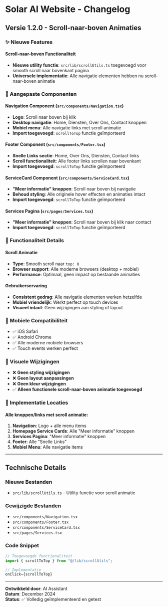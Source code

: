 # Solar AI Website - Changelog

## Versie 1.2.0 - Scroll-naar-boven Animaties

### ✨ Nieuwe Features

#### Scroll-naar-boven Functionaliteit
- **Nieuwe utility functie**: `src/lib/scrollUtils.ts` toegevoegd voor smooth scroll naar bovenkant pagina
- **Universele implementatie**: Alle navigatie elementen hebben nu scroll-naar-boven animatie

### 🔧 Aangepaste Componenten

#### Navigation Component (`src/components/Navigation.tsx`)
- **Logo**: Scroll naar boven bij klik
- **Desktop navigatie**: Home, Diensten, Over Ons, Contact knoppen
- **Mobiel menu**: Alle navigatie links met scroll animatie
- **Import toegevoegd**: `scrollToTop` functie geïmporteerd

#### Footer Component (`src/components/Footer.tsx`)
- **Snelle Links sectie**: Home, Over Ons, Diensten, Contact links
- **Scroll functionaliteit**: Alle footer links scrollen naar bovenkant
- **Import toegevoegd**: `scrollToTop` functie geïmporteerd

#### ServiceCard Component (`src/components/ServiceCard.tsx`)
- **"Meer informatie" knoppen**: Scroll naar boven bij navigatie
- **Behoud styling**: Alle originele hover effecten en animaties intact
- **Import toegevoegd**: `scrollToTop` functie geïmporteerd

#### Services Pagina (`src/pages/Services.tsx`)
- **"Meer informatie" knoppen**: Scroll naar boven bij klik naar contact
- **Import toegevoegd**: `scrollToTop` functie geïmporteerd

### 🎯 Functionaliteit Details

#### Scroll Animatie
- **Type**: Smooth scroll naar `top: 0`
- **Browser support**: Alle moderne browsers (desktop + mobiel)
- **Performance**: Optimaal, geen impact op bestaande animaties

#### Gebruikerservaring
- **Consistent gedrag**: Alle navigatie elementen werken hetzelfde
- **Mobiel vriendelijk**: Werkt perfect op touch devices
- **Visueel intact**: Geen wijzigingen aan styling of layout

### 📱 Mobiele Compatibiliteit
- ✅ iOS Safari
- ✅ Android Chrome
- ✅ Alle moderne mobiele browsers
- ✅ Touch events werken perfect

### 🎨 Visuele Wijzigingen
- ❌ **Geen styling wijzigingen**
- ❌ **Geen layout aanpassingen**
- ❌ **Geen kleur wijzigingen**
- ✅ **Alleen functionele scroll-naar-boven animatie toegevoegd**

### 🚀 Implementatie Locaties

#### Alle knoppen/links met scroll animatie:
1. **Navigation**: Logo + alle menu items
2. **Homepage Service Cards**: Alle "Meer informatie" knoppen
3. **Services Pagina**: "Meer informatie" knoppen
4. **Footer**: Alle "Snelle Links"
5. **Mobiel Menu**: Alle navigatie items

---

## Technische Details

### Nieuwe Bestanden
- `src/lib/scrollUtils.ts` - Utility functie voor scroll animatie

### Gewijzigde Bestanden
- `src/components/Navigation.tsx`
- `src/components/Footer.tsx`
- `src/components/ServiceCard.tsx`
- `src/pages/Services.tsx`

### Code Snippet
```javascript
// Toegevoegde functionaliteit
import { scrollToTop } from "@/lib/scrollUtils";

// Implementatie
onClick={scrollToTop}
```

---

**Ontwikkeld door**: AI Assistant  
**Datum**: December 2024  
**Status**: ✅ Volledig geïmplementeerd en getest